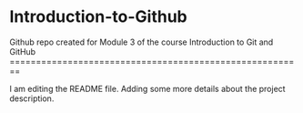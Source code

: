 # Introduction-to-Github
Github repo created for Module 3 of the course Introduction to Git and GitHub
========================================================<br/>

I am editing the README file. Adding some more details about the project description.
